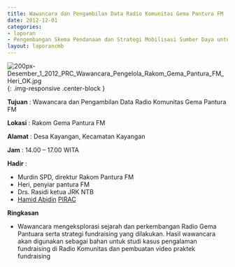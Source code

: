 ```yaml
---
title: Wawancara dan Pengambilan Data Radio Komunitas Gema Pantura FM 
date: 2012-12-01
categories:
- laporan
- Pengembangan Skema Pendanaan dan Strategi Mobilisasi Sumber Daya untuk Keberlanjutan Media komunitas di Indonesia
layout: laporancmb
---
```



![200px-Desember_1_2012_PRC_Wawancara_Pengelola_Rakom_Gema_Pantura_FM_Heri_OK.jpg](/uploads/200px-Desember_1_2012_PRC_Wawancara_Pengelola_Rakom_Gema_Pantura_FM_Heri_OK.jpg){: .img-responsive .center-block }


**Tujuan** : Wawancara dan Pengambilan Data Radio Komunitas Gema Pantura FM 

**Lokasi** : Rakom Gema Pantura FM 

**Alamat** : Desa Kayangan, Kecamatan Kayangan 

**Jam** : 14.00 – 17.00 WITA 

**Hadir** :
* Murdin SPD, direktur Rakom Pantura FM
* Heri, penyiar pantura FM
* Drs. Rasidi ketua JRK NTB
* [Hamid Abidin](http://wiki.ciptamedia.org/wiki/Hamid_Abidin) [PIRAC](http://wiki.ciptamedia.org/wiki/PIRAC)

**Ringkasan**  
* Wawancara mengeksplorasi sejarah dan perkembangan Radio Gema Pantuara serta strategi fundraising yang dilakukan. Hasil wawancara akan digunakan sebagai bahan untuk studi kasus pengalaman fundraising di Radio Komunitas dan pembuatan video praktek fundraising 
